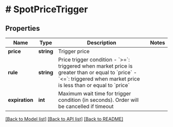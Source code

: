 # # SpotPriceTrigger

## Properties

Name | Type | Description | Notes
------------ | ------------- | ------------- | -------------
**price** | **string** | Trigger price | 
**rule** | **string** | Price trigger condition  - &#x60;&gt;&#x3D;&#x60;: triggered when market price is greater than or equal to &#x60;price&#x60; - &#x60;&lt;&#x3D;&#x60;: triggered when market price is less than or equal to &#x60;price&#x60; | 
**expiration** | **int** | Maximum wait time for trigger condition (in seconds). Order will be cancelled if timeout | 

[[Back to Model list]](../../README.md#documentation-for-models) [[Back to API list]](../../README.md#documentation-for-api-endpoints) [[Back to README]](../../README.md)
